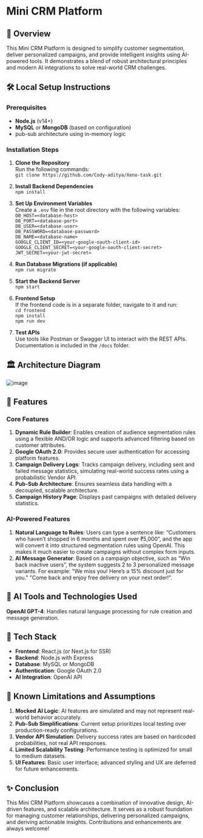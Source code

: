 # Mini CRM Platform

## 🚀 Overview
This Mini CRM Platform is designed to simplify customer segmentation, deliver personalized campaigns, and provide intelligent insights using AI-powered tools. It demonstrates a blend of robust architectural principles and modern AI integrations to solve real-world CRM challenges.

## 🛠️ Local Setup Instructions
### Prerequisites
- **Node.js** (v14+)
- **MySQL** or **MongoDB** (based on configuration)
-  pub-sub architecture using in-memory logic

### Installation Steps
1. **Clone the Repository**  
   Run the following commands:  
   `git clone https://github.com/Cody-aditya/Xeno-task.git`  

2. **Install Backend Dependencies**  
   `npm install`  

3. **Set Up Environment Variables**  
   Create a `.env` file in the root directory with the following variables:  
   `DB_HOST=<database-host>`  
   `DB_PORT=<database-port>`  
   `DB_USER=<database-user>`  
   `DB_PASSWORD=<database-password>`  
   `DB_NAME=<database-name>`  
   `GOOGLE_CLIENT_ID=<your-google-oauth-client-id>`  
   `GOOGLE_CLIENT_SECRET=<your-google-oauth-client-secret>`  
   `JWT_SECRET=<your-jwt-secret>`  

4. **Run Database Migrations (if applicable)**  
   `npm run migrate`  

5. **Start the Backend Server**  
   `npm start`  

6. **Frontend Setup**  
   If the frontend code is in a separate folder, navigate to it and run:  
   `cd frontend`  
   `npm install`  
   `npm run dev`  

7. **Test APIs**  
   Use tools like Postman or Swagger UI to interact with the REST APIs. Documentation is included in the `/docs` folder.

## 🏛 Architecture Diagram

![image](https://github.com/user-attachments/assets/4f2291be-a055-4dcf-9f9c-b239fda9d34d)


## 🌟 Features
### Core Features
1. **Dynamic Rule Builder**: Enables creation of audience segmentation rules using a flexible AND/OR logic and supports advanced filtering based on customer attributes.  
2. **Google OAuth 2.0**: Provides secure user authentication for accessing platform features.  
3. **Campaign Delivery Logs**: Tracks campaign delivery, including sent and failed message statistics, simulating real-world success rates using a probabilistic Vendor API.  
4. **Pub-Sub Architecture**: Ensures seamless data handling with a decoupled, scalable architecture.  
5. **Campaign History Page**: Displays past campaigns with detailed delivery statistics.

### AI-Powered Features
1. **Natural Language to Rules**: Users can type a sentence like:
“Customers who haven’t shopped in 6 months and spent over ₹5,000”,
and the app will convert it into structured segmentation rules using OpenAI. This makes it much easier to create campaigns without complex form inputs.  
2. **AI Message Generator**: Based on a campaign objective, such as “Win back inactive users”, the system suggests 2 to 3 personalized message variants.
For example:
"We miss you! Here’s a 15% discount just for you."
"Come back and enjoy free delivery on your next order!".  

## 🧠 AI Tools and Technologies Used
 **OpenAI GPT-4**: Handles natural language processing for rule creation and message generation.  

## 🔧 Tech Stack
- **Frontend**: React.js (or Next.js for SSR)  
- **Backend**: Node.js with Express  
- **Database**: MySQL or MongoDB  
- **Authentication**: Google OAuth 2.0  
- **AI Integration**: OpenAI API

## 🚧 Known Limitations and Assumptions
1. **Mocked AI Logic**: AI features are simulated and may not represent real-world behavior accurately.  
2. **Pub-Sub Simplifications**: Current setup prioritizes local testing over production-ready configurations.  
3. **Vendor API Simulation**: Delivery success rates are based on hardcoded probabilities, not real API responses.  
4. **Limited Scalability Testing**: Performance testing is optimized for small to medium datasets.  
5. **UI Features**: Basic user interface; advanced styling and UX are deferred for future enhancements.

## ✨ Conclusion
This Mini CRM Platform showcases a combination of innovative design, AI-driven features, and scalable architecture. It serves as a robust foundation for managing customer relationships, delivering personalized campaigns, and deriving actionable insights. Contributions and enhancements are always welcome!

